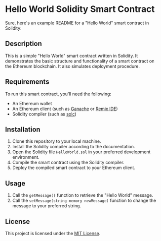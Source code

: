 # Hello World Solidity Smart Contract

Sure, here's an example README for a "Hello World" smart contract in Solidity:

## Description

This is a simple "Hello World" smart contract written in Solidity. 
It demonstrates the basic structure and functionality of a smart contract on the Ethereum blockchain.
It also simulates deployment procedure.

## Requirements

To run this smart contract, you'll need the following:

- An Ethereum wallet
- An Ethereum client (such as [Ganache](https://www.trufflesuite.com/ganache) or [Remix IDE](https://remix.ethereum.org/))
- Solidity compiler (such as [solc](https://solidity.readthedocs.io/en/latest/installing-solidity.html))

## Installation

1. Clone this repository to your local machine.
2. Install the Solidity compiler according to the documentation.
3. Open the Solidity file `HelloWorld.sol` in your preferred development environment.
4. Compile the smart contract using the Solidity compiler.
5. Deploy the compiled smart contract to your Ethereum client.

## Usage

1. Call the `getMessage()` function to retrieve the "Hello World" message.
2. Call the `setMessage(string memory newMessage)` function to change the message to your preferred string.

## License

This project is licensed under the [MIT License](https://opensource.org/licenses/MIT).
